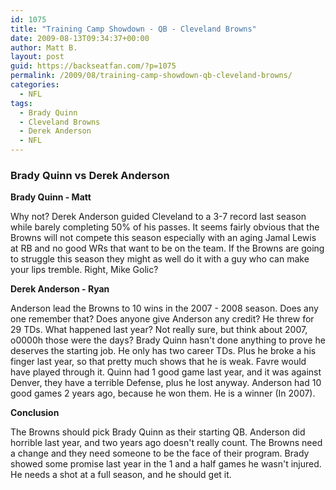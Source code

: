 ```yaml
---
id: 1075
title: "Training Camp Showdown - QB - Cleveland Browns"
date: 2009-08-13T09:34:37+00:00
author: Matt B.
layout: post
guid: https://backseatfan.com/?p=1075
permalink: /2009/08/training-camp-showdown-qb-cleveland-browns/
categories:
  - NFL
tags:
  - Brady Quinn
  - Cleveland Browns
  - Derek Anderson
  - NFL
---
```


<div class="entry">
  <h3>
    Brady Quinn vs Derek Anderson
  </h3>

  <p>
    <strong>Brady Quinn - Matt</strong>
  </p>

  <p>
    Why not? Derek Anderson guided Cleveland to a 3-7 record last season while barely completing 50% of his passes. It seems fairly obvious that the Browns will not compete this season especially with an aging Jamal Lewis at RB and no good WRs that want to be on the team. If the Browns are going to struggle this season they might as well do it with a guy who can make your lips tremble. Right, Mike Golic?
  </p>

  <p>
    <strong>Derek Anderson - Ryan</strong>
  </p>

  <p>
    Anderson lead the Browns to 10 wins in the 2007 - 2008 season. Does any one remember that? Does anyone give Anderson any credit? He threw for 29 TDs. What happened last year? Not really sure, but think about 2007, o0000h those were the days? Brady Quinn hasn't done anything to prove he deserves the starting job. He only has two career TDs. Plus he broke a his finger last year, so that pretty much shows that he is weak. Favre would have played through it. Quinn had 1 good game last year, and it was against Denver, they have a terrible Defense, plus he lost anyway. Anderson had 10 good games 2 years ago, because he won them. He is a winner (In 2007).
  </p>

  <p>
    <strong>Conclusion</strong>
  </p>

  <p>
    The Browns should pick Brady Quinn as their starting QB. Anderson did horrible last year, and two years ago doesn't really count. The Browns need a change and they need someone to be the face of their program. Brady showed some promise last year in the 1 and a half games he wasn't injured. He needs a shot at a full season, and he should get it.
  </p>

  <p>
    <strong><br /> </strong>
  </p>
</div>

